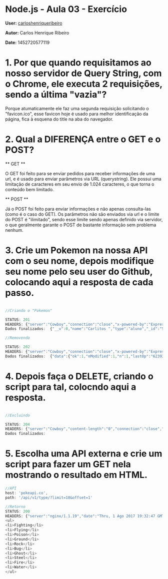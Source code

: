 # Node.js - Aula 03 - Exercício
**User:** [carloshenriqueribeiro](https://github.com/carloshenriqueribeiro)

**Autor:** Carlos Henrique Ribeiro

**Date:** 1452720577119

# 1. Por que quando requisitamos ao nosso servidor de Query String, **com o Chrome**, ele executa 2 requisições, sendo a última "vazia"?

Porque atumaticamente ele faz uma segunda requisição solicitando o "favicon.ico", esse favicon hoje é usado para melhor identificação da página, fica à esquena do title na aba do navegador.

# 2. Qual a **DIFERENÇA** entre o **GET** e o **POST**?

** GET **

O GET foi feito para se enviar pedidos para receber informações de uma url, e é usado para enviar parâmetros via URL (querystring). Ele possui uma limitação de caracteres em seu envio de 1.024 caracteres, o que torna o conteúdo bem limitado.

** POST **

Já o POST foi feito para enviar informações e não apenas consulta-las (como é o caso do GET). Os parâmetros não são enviados via url e o limite do POST é "ilimitado", sendo esse limite sendo apenas definido via servidor, o que geralmente garante o POST de bastante informação sem problema nenhum.

# 3. Crie um Pokemon na nossa API com o seu nome, depois modifique seu nome pelo seu user do Github, colocando aqui a resposta de cada passo.

~~~ js

//Criando o "Pokemon"

STATUS: 201
HEADERS: {"server":"Cowboy","connection":"close","x-powered-by":"Express","access-control-allow-origin":"*","content-type":"application/json; charset=utf-8","content-length":"78","etag":"W/\"4e-GtkDpHj2/UkF+JW96KfJcQ\"","date":"Thru, 1 Ago 2017 18:39:01 GMT","via":"1.1 vegur"}
Dados finalizados:  {"__v":0,"name":"Carlitos ","type":"aluno","_id":"5696c65a2f90f71100f42eca"}

//Removendo

STATUS: 202
HEADERS: {"server":"Cowboy","connection":"close","x-powered-by":"Express","access-control-allow-origin":"*","content-type":"application/json; charset=utf-8","content-length":"108","etag":"W/\"6c-BsH4onU2gQgfl729cawThQ\"","date":"Thru, 1 Ago 2017 18:41:47 GMT","via":"1.1 vegur"}
Dados finalizados:  {"data":{"ok":1,"nModified":1,"n":1,"lastOp":"6239393325560889345","electionId":"565e25d106dca622271891c4"}}

~~~

# 4. Depois faça o DELETE, criando o script para tal, colocndo aqui a resposta.

~~~ js

//Excluindo

STATUS: 204
HEADERS: {"server":"Cowboy","content-length":"0","connection":"close","x-powered-by":"Express","access-control-allow-origin":"*","date":"Thru, 1 Ago 2017 18:53:47 GMT","via":"1.1 vegur"}
Dados finalizados:

~~~

# 5. Escolha uma API externa e crie um script para fazer um GET nela mostrando o resultado em HTML.

~~~ js
//API
host: 'pokeapi.co',
path: '/api/v1/type/?limit=10&offset=1'

//Retorno
STATUS: 200
HEADERS: {"server":"nginx/1.1.19","date":"Thru, 1 Ago 2017 19:32:47 GMT","content-type":"application/json","transfer-encoding":"chunked","connection":"close","vary":"Accept","x-frame-options":"SAMEORIGIN","cache-control":"s-maxage=360, max-age=360"}
<ul>
<li>Fighting</li>
<li>Flying</li>
<li>Poison</li>
<li>Ground</li>
<li>Rock</li>
<li>Bug</li>
<li>Ghost</li>
<li>Steel</li>
<li>Fire</li>
<li>Water</li>
</ul>
~~~
